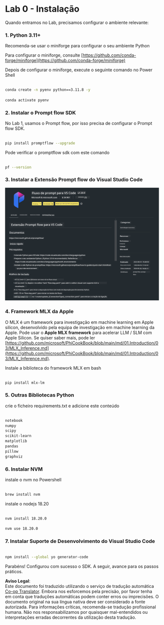 <!--
CO_OP_TRANSLATOR_METADATA:
{
  "original_hash": "4b16264917d9b93169745d92b8ce8c65",
  "translation_date": "2025-07-17T04:18:25+00:00",
  "source_file": "md/02.Application/02.Code/Phi3/VSCodeExt/HOL/Apple/01.Installations.md",
  "language_code": "pt"
}
-->
# **Lab 0 - Instalação**

Quando entramos no Lab, precisamos configurar o ambiente relevante:


### **1. Python 3.11+**

Recomenda-se usar o miniforge para configurar o seu ambiente Python

Para configurar o miniforge, consulte [https://github.com/conda-forge/miniforge](https://github.com/conda-forge/miniforge)

Depois de configurar o miniforge, execute o seguinte comando no Power Shell

```bash

conda create -n pyenv python==3.11.8 -y

conda activate pyenv

```


### **2. Instalar o Prompt flow SDK**

No Lab 1, usamos o Prompt flow, por isso precisa de configurar o Prompt flow SDK.

```bash

pip install promptflow --upgrade

```

Pode verificar o promptflow sdk com este comando


```bash

pf --version

```

### **3. Instalar a Extensão Prompt flow do Visual Studio Code**

![pf](../../../../../../../../../translated_images/pf_ext.8cf76b5846e9b8562b0dd276004237b3ff3797066b9f912d39c0ae6c88b35878.pt.png)

### **4. Framework MLX da Apple**

O MLX é um framework para investigação em machine learning em Apple silicon, desenvolvido pela equipa de investigação em machine learning da Apple. Pode usar o **Apple MLX framework** para acelerar LLM / SLM com Apple Silicon. Se quiser saber mais, pode ler [https://github.com/microsoft/PhiCookBook/blob/main/md/01.Introduction/03/MLX_Inference.md](https://github.com/microsoft/PhiCookBook/blob/main/md/01.Introduction/03/MLX_Inference.md).

Instale a biblioteca do framework MLX em bash


```bash

pip install mlx-lm

```



### **5. Outras Bibliotecas Python**


crie o ficheiro requirements.txt e adicione este conteúdo

```txt

notebook
numpy 
scipy 
scikit-learn 
matplotlib 
pandas 
pillow 
graphviz

```


### **6. Instalar NVM**

instale o nvm no Powershell


```bash

brew install nvm

```

instale o nodejs 18.20


```bash

nvm install 18.20.0

nvm use 18.20.0

```

### **7. Instalar Suporte de Desenvolvimento do Visual Studio Code**


```bash

npm install --global yo generator-code

```

Parabéns! Configurou com sucesso o SDK. A seguir, avance para os passos práticos.

**Aviso Legal**:  
Este documento foi traduzido utilizando o serviço de tradução automática [Co-op Translator](https://github.com/Azure/co-op-translator). Embora nos esforcemos pela precisão, por favor tenha em conta que traduções automáticas podem conter erros ou imprecisões. O documento original na sua língua nativa deve ser considerado a fonte autorizada. Para informações críticas, recomenda-se tradução profissional humana. Não nos responsabilizamos por quaisquer mal-entendidos ou interpretações erradas decorrentes da utilização desta tradução.